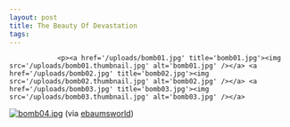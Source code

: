 ```yaml
---
layout: post
title: The Beauty Of Devastation
tags:
---
```



                <p><a href='/uploads/bomb01.jpg' title='bomb01.jpg'><img src='/uploads/bomb01.thumbnail.jpg' alt='bomb01.jpg' /></a> <a href='/uploads/bomb02.jpg' title='bomb02.jpg'><img src='/uploads/bomb02.thumbnail.jpg' alt='bomb02.jpg' /></a> <a href='/uploads/bomb03.jpg' title='bomb03.jpg'><img src='/uploads/bomb03.thumbnail.jpg' alt='bomb03.jpg' /></a>
<a href='/uploads/bomb04.jpg' title='bomb04.jpg'><img src='/uploads/bomb04.thumbnail.jpg' alt='bomb04.jpg' /></a>
(via <a href="http://www.ebaumsworld.com/pictures/view/48677/">ebaumsworld</a>)</p>
